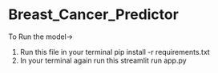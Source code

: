 # Breast_Cancer_Predictor
To Run the model->
1) Run this file in your terminal
pip install -r requirements.txt
2) In your terminal again run this
streamlit run app.py

